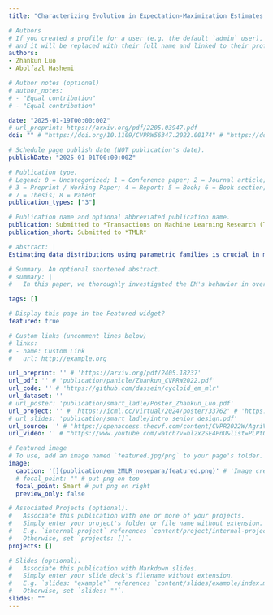 ```yaml
---
title: "Characterizing Evolution in Expectation-Maximization Estimates for Overspecified Mixed Linear Regression "

# Authors
# If you created a profile for a user (e.g. the default `admin` user), write the username (folder name) here 
# and it will be replaced with their full name and linked to their profile.
authors:
- Zhankun Luo
- Abolfazl Hashemi

# Author notes (optional)
# author_notes:
# - "Equal contribution"
# - "Equal contribution"

date: "2025-01-19T00:00:00Z"
# url_preprint: https://arxiv.org/pdf/2205.03947.pdf
doi: "" # "https://doi.org/10.1109/CVPRW56347.2022.00174" # "https://doi.org/10.48550/arXiv.2205.03947"

# Schedule page publish date (NOT publication's date).
publishDate: "2025-01-01T00:00:00Z"

# Publication type.
# Legend: 0 = Uncategorized; 1 = Conference paper; 2 = Journal article;
# 3 = Preprint / Working Paper; 4 = Report; 5 = Book; 6 = Book section;
# 7 = Thesis; 8 = Patent
publication_types: ["3"]

# Publication name and optional abbreviated publication name.
publication: Submitted to *Transactions on Machine Learning Research (TMLR)*
publication_short: Submitted to *TMLR*

# abstract: | 
Estimating data distributions using parametric families is crucial in many learning setups, serving both as a standalone problem and an intermediate objective for downstream tasks. Mixture models, in particular, have attracted significant attention due to their practical effectiveness and comprehensive theoretical foundations. A persisting challenge is model misspecification, which occurs when the model to be fitted has more mixture components than those in the data distribution. In this paper, we develop a theoretical understanding of the Expectation-Maximization (EM) algorithm's behavior in the context of targeted model misspecification for overspecified two-component Mixed Linear Regression (2MLR) with unknown $d$-dimensional regression parameters and mixing weights. In Theorem 5.1 at the population level, with an unbalanced initial guess for mixing weights, we establish linear convergence of regression parameters in $\mathcal{O}(\log (1/\epsilon))$ steps. Conversely, with a balanced initial guess for mixing weights, we observe sublinear convergence in $\mathcal{O}(\epsilon^{-2})$ steps to achieve the $\epsilon$-accuracy at Euclidean distance. In Theorem 6.1 at the finite-sample level, for mixtures with sufficiently unbalanced fixed mixing weights, we demonstrate a statistical accuracy of $\mathcal{O}((d/n)^{1/2})$, whereas for those with sufficiently balanced fixed mixing weights, the accuracy is $\mathcal{O}((d/n)^{1/4})$ given $n$ data samples. Furthermore, we underscore the connection between our population level and finite-sample level results: by setting the desired final accuracy $\epsilon$ in Theorem 5.1 to match that in Theorem 6.1 at the finite-sample level, namely letting $\epsilon = \mathcal{O}((d/n)^{1/2})$ for sufficiently unbalanced fixed mixing weights and $\epsilon = \mathcal{O}((d/n)^{1/4})$ for sufficiently balanced fixed mixing weights, we intuitively derive iteration complexity bounds $\mathcal{O}(\log (1/\epsilon))=\mathcal{O}(\log (n/d))$ and $\mathcal{O}(\epsilon^{-2})=\mathcal{O}((n/d)^{1/2})$ at the finite-sample level for sufficiently unbalanced and balanced initial mixing weights, respectively. We further extend our analysis in the overspecified setting to the finite low SNR regime, providing approximate dynamic equations that characterize the EM algorithm's behavior in this challenging case. Our new findings not only expand the scope of theoretical convergence but also improve the bounds for statistical error, time complexity, and sample complexity, and rigorously characterize the evolution of EM estimates.

# Summary. An optional shortened abstract.
# summary: | 
#   In this paper, we thoroughly investigated the EM's behavior in overspecified two-component Mixed Linear Regression (2MLR) models.  We rigorously characterized the EM estimates for both regression parameters and mixing weights by providing the approximate dynamic equations for the evolution of EM estimates and establishing the convergence guarantees for the final accuracy, time complexity, and sample complexity at population and finite-sample levels, respectively. Notably, with an unbalanced initial guess for mixing weights, we showed linear convergence of regression parameters in $\mathcal{O}(\log (1/\epsilon))$ steps. Conversely, with a balanced initial guess, sublinear convergence occurs in $\mathcal{O}(\epsilon^{-2})$ steps to achieve $\epsilon$-accuracy. For mixtures with sufficiently imbalanced fixed mixing weights $\|\pi^t-\frac{\mathds{1}}{2}\|_1\gtrsim \mathcal{O}((d/n)^{1/4})$, we establish statistical accuracy $\mathcal{O}((d/n)^{1/2})$, whereas for those with sufficiently balanced fixed mixing weights $\|\pi^t-\frac{\mathds{1}}{2}\|_1\lesssim \mathcal{O}((d/n)^{1/4})$, the accuracy is $\mathcal{O}((d/n)^{1/4})$. Additionally, our novel analysis sharpens bounds for statistical error, time complexity, and sample complexity needed to achieve a final statistical accuracy of $\mathcal{O}((d/n)^{1/4})$ with fixed sufficiently balanced mixing weights. Furthermore, we discussed the differences between results of 2MLR and 2GMM, and extended our analysis from the overspecified setting to the finite low SNR regime.

tags: []

# Display this page in the Featured widget?
featured: true

# Custom links (uncomment lines below)
# links:
# - name: Custom Link
#   url: http://example.org

url_preprint: '' # 'https://arxiv.org/pdf/2405.18237'
url_pdf: '' # 'publication/panicle/Zhankun_CVPRW2022.pdf'
url_code: '' # 'https://github.com/dassein/cycloid_em_mlr'
url_dataset: ''
# url_poster: 'publication/smart_ladle/Poster_Zhankun_Luo.pdf'
url_project: '' # 'https://icml.cc/virtual/2024/poster/33762' # 'https://engineering.purdue.edu/~sorghum/'
# url_slides: 'publication/smart_ladle/intro_senior_design.pdf'
url_source: '' # 'https://openaccess.thecvf.com/content/CVPR2022W/AgriVision/html/Cai_High-Resolution_UAV_Image_Generation_for_Sorghum_Panicle_Detection_CVPRW_2022_paper.html'
url_video: '' # "https://www.youtube.com/watch?v=nl2x2SE4PnU&list=PLPtQK8rJZ9HzX9kzDPRf2mc0L7NcOsNzP&index=10" # 'https://www.youtube.com/watch?v=nl2x2SE4PnU'

# Featured image
# To use, add an image named `featured.jpg/png` to your page's folder. 
image:
  caption: '[](publication/em_2MLR_nosepara/featured.png)' # 'Image credit: [**Unsplash**](publication/multi_ransac1/featured.png)'
  # focal_point: "" # put png on top
  focal_point: Smart # put png on right
  preview_only: false

# Associated Projects (optional).
#   Associate this publication with one or more of your projects.
#   Simply enter your project's folder or file name without extension.
#   E.g. `internal-project` references `content/project/internal-project/index.md`.
#   Otherwise, set `projects: []`.
projects: []

# Slides (optional).
#   Associate this publication with Markdown slides.
#   Simply enter your slide deck's filename without extension.
#   E.g. `slides: "example"` references `content/slides/example/index.md`.
#   Otherwise, set `slides: ""`.
slides: ""
---
```

